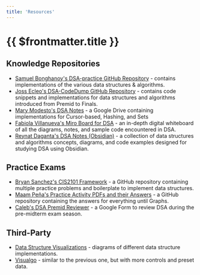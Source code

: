 ```yaml
---
title: 'Resources'
---
```


# {{ $frontmatter.title }}

## Knowledge Repositories

- [Samuel Bonghanoy's DSA-practice GitHub Repository](https://github.com/Samuel-Bonghanoy/DSA-practice/tree/master/DSA) - contains implementations of the various data structures & algorithms.
- [Joss Ecleo's DSA-CodeDump GitHub Repository](https://github.com/jcbecleo/Data-Structures-and-Algorithms.git) - contains code snippets and implementations for data structures and algorithms introduced from Premid to Finals.
- [Mary Modesto's DSA Notes](https://drive.google.com/drive/folders/1oftaWQGD4w5fsqUk4RhQDhCLXWLglZc7?usp=sharing) - a Google Drive containing implementations for Cursor-based, Hashing, and Sets
- [Fabiola Villanueva's Miro Board for DSA](https://miro.com/app/board/uXjVKGSc5oY=/?share_link_id=442891376991) - an in-depth digital whiteboard of all the diagrams, notes, and sample code encountered in DSA.
- [Reynat Daganta's DSA Notes (Obsidian)](https://github.com/Despee2k/NOTES) - a collection of data structures and algorithms concepts, diagrams, and code examples designed for studying DSA using Obsidian.

## Practice Exams

- [Bryan Sanchez's CIS2101 Framework](https://github.com/0-BSCode/cis-2101-framework) - a GitHub repository containing multiple practice problems and boilerplate to implement data structures.
- [Maam Peña's Practice Activity PDFs and their Answers](https://github.com/Luzefiru/academic-code/tree/main/CIS2101) - a GitHub repository containing the answers for everything until Graphs.
- [Caleb's DSA Premid Reviewer](https://docs.google.com/forms/d/e/1FAIpQLSf7JQI51Q9roGR0hG73-6tmrMeEGGQWXNP5GRT0SOpWhwaCfA/viewform) - a Google Form to review DSA during the pre-midterm exam season.

## Third-Party

- [Data Structure Visualizations](https://www.cs.usfca.edu/~galles/visualization/Algorithms.html) - diagrams of different data structure implementations.
- [Visualgo](https://visualgo.net/en) - similar to the previous one, but with more controls and preset data.

